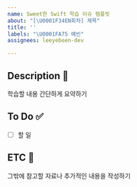 ```yaml
---
name: Sweet한 Swift 학습 이슈 템플릿
about: "[\U0001F34EN회차] 제목"
title: ''
labels: "\U0001FA75 예빈"
assignees: leeyebeen-dev

---
```


## Description 📝

학습할 내용 간단하게 요약하기

## To Do ✅

- [ ] 할 일

## ETC 🔗

그밖에 참고할 자료나 추가적인 내용을 작성하기
